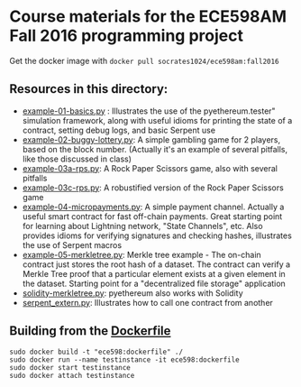 Course materials for the ECE598AM Fall 2016 programming project
=========

Get the docker image with `docker pull socrates1024/ece598am:fall2016`

Resources in this directory:
--
   - [example-01-basics.py](example-01-basics.py) :
      Illustrates the use of the pyethereum.tester" simulation framework, along with useful idioms for printing the state of a contract, setting debug logs, and basic Serpent use
   - [example-02-buggy-lottery.py](example-02-buggy-lottery.py):
      A simple gambling game for 2 players, based on the block number. (Actually it's an example of several pitfalls, like those discussed in class)
   - [example-03a-rps.py](example-03a-rps.py):
      A Rock Paper Scissors game, also with several pitfalls
   - [example-03c-rps.py](example-03c-rps.py):
      A robustified version of the Rock Paper Scissors game
   - [example-04-micropayments.py](example-04-micropayments.py):
      A simple payment channel. Actually a useful smart contract for fast off-chain payments. Great starting point for learning about Lightning network, "State Channels", etc. Also provides idioms for verifying signatures and checking hashes, illustrates the use of Serpent macros
   - [example-05-merkletree.py](example-05-merkletree.py):
      Merkle tree example - The on-chain contract just stores the root hash of a dataset. The contract can verify a Merkle Tree proof that a particular element exists at a given element in the dataset. Starting point for a "decentralized file storage" application
   - [solidity-merkletree.py](solidity-merkletree.py):
      pyethereum also works with Solidity
   - [serpent_extern.py](serpent_extern.py):
     Illustrates how to call one contract from another

Building from the [Dockerfile](Dockerfile)
--
```
sudo docker build -t "ece598:dockerfile" ./
sudo docker run --name testinstance -it ece598:dockerfile
sudo docker start testinstance
sudo docker attach testinstance
```

